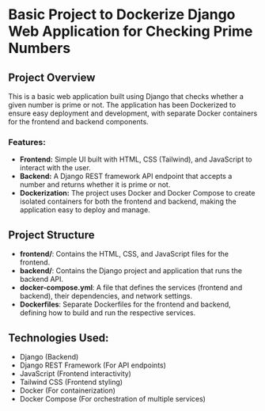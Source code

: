 # Basic Project to Dockerize Django Web Application for Checking Prime Numbers

## Project Overview

This is a basic web application built using Django that checks whether a given number is prime or not. The application has been Dockerized to ensure easy deployment and development, with separate Docker containers for the frontend and backend components.

### Features:
- **Frontend:** Simple UI built with HTML, CSS (Tailwind), and JavaScript to interact with the user.
- **Backend:** A Django REST framework API endpoint that accepts a number and returns whether it is prime or not.
- **Dockerization:** The project uses Docker and Docker Compose to create isolated containers for both the frontend and backend, making the application easy to deploy and manage.

## Project Structure
- **frontend/**: Contains the HTML, CSS, and JavaScript files for the frontend.
- **backend/**: Contains the Django project and application that runs the backend API.
- **docker-compose.yml**: A file that defines the services (frontend and backend), their dependencies, and network settings.
- **Dockerfiles**: Separate Dockerfiles for the frontend and backend, defining how to build and run the respective services.

## Technologies Used:
- Django (Backend)
- Django REST Framework (For API endpoints)
- JavaScript (Frontend interactivity)
- Tailwind CSS (Frontend styling)
- Docker (For containerization)
- Docker Compose (For orchestration of multiple services)
